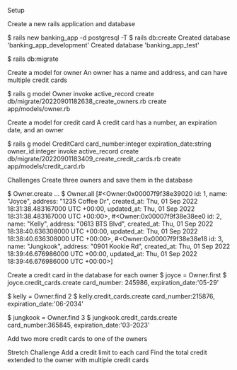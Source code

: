 Setup

Create a new rails application and database

$ rails new banking_app -d postgresql -T
$ rails db:create
    Created database 'banking_app_development'
    Created database 'banking_app_test'

$ rails db:migrate


Create a model for owner
An owner has a name and address, and can have multiple credit cards

$ rails g model Owner
      invoke  active_record
      create    db/migrate/20220901182638_create_owners.rb
      create    app/models/owner.rb


Create a model for credit card
A credit card has a number, an expiration date, and an owner

$ rails g model CreditCard card_number:integer expiration_date:string owner_id:integer
      invoke  active_record
      create    db/migrate/20220901183409_create_credit_cards.rb
      create    app/models/credit_card.rb


Challenges
Create three owners and save them in the database

$ Owner.create ...
$ Owner.all
    [#<Owner:0x00007f9f38e39020
    id: 1,
    name: "Joyce",
    address: "1235 Coffee Dr",
    created_at: Thu, 01 Sep 2022 18:31:38.483167000 UTC +00:00,
    updated_at: Thu, 01 Sep 2022 18:31:38.483167000 UTC +00:00>,
    #<Owner:0x00007f9f38e38ee0
    id: 2,
    name: "Kelly",
    address: "0613 BTS Blvd",
    created_at: Thu, 01 Sep 2022 18:38:40.636308000 UTC +00:00,
    updated_at: Thu, 01 Sep 2022 18:38:40.636308000 UTC +00:00>,
    #<Owner:0x00007f9f38e38e18
    id: 3,
    name: "Jungkook",
    address: "0901 Kookie Rd",
    created_at: Thu, 01 Sep 2022 18:39:46.676986000 UTC +00:00,
    updated_at: Thu, 01 Sep 2022 18:39:46.676986000 UTC +00:00>]

Create a credit card in the database for each owner
$ joyce = Owner.first
$ joyce.credit_cards.create card_number: 245986, expiration_date:'05-29'

$ kelly = Owner.find 2
$ kelly.credit_cards.create card_number:215876, expiration_date:'06-2034'

$ jungkook = Owner.find 3
$ jungkook.credit_cards.create card_number:365845, expiration_date:'03-2023'

Add two more credit cards to one of the owners


Stretch Challenge
Add a credit limit to each card
Find the total credit extended to the owner with multiple credit cards
